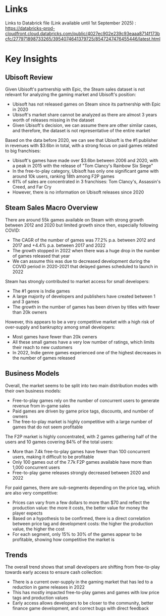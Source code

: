 # Links

Links to Databrick file (Link available until 1st September 2025) : https://databricks-prod-cloudfront.cloud.databricks.com/public/4027ec902e239c93eaaa8714f173bcfc/277971898733265/3954074641379725/8547247476455446/latest.html

# Key Insights


## Ubisoft Review

Given Ubisoft's partnership with Epic, the Steam sales dataset is not relevant for analyzing the gaming market and Ubisoft's position:
- Ubisoft has not released games on Steam since its partnership with Epic in 2020
- Ubisoft's market share cannot be analyzed as there are almost 3 years worth of releases missing in the dataset
- Given Ubisoft's decision, we can assume there are other similar cases, and therefore, the dataset is not representative of the entire market

Based on the data before 2020, we can see that Ubisoft is the #1 publisher in revenues with $3.6bn in total, with a strong focus on paid games related to big franchises:
- Ubisoft's games have made over $3.6bn between 2006 and 2020, with a peak in 2015 with the release of "Tom Clancy's Rainbow Six Siege"
- In the free-to-play category, Ubisoft has only one significant game with around 10k users, ranking 18th among F2P games
- 61% of sales are concentrated in 3 franchises: Tom Clancy's, Assassin's Creed, and Far Cry
- However, there is no information on Ubisoft releases since 2020


## Steam Sales Macro Overview

There are around 55k games available on Steam with strong growth between 2012 and 2020 but limited growth since then, especially following COVID:
- The CAGR of the number of games was 77.2% p.a. between 2012 and 2017 and +4.4% p.a. between 2017 and 2022
- The growth stopped in 2022 when there was a huge drop in the number of games released that year
- We can assume this was due to decreased development during the COVID period in 2020-2021 that delayed games scheduled to launch in 2022

Steam has strongly contributed to market access for small developers:
- The #1 genre is Indie games
- A large majority of developers and publishers have created between 1 and 3 games
- The growth in the number of games has been driven by titles with fewer than 20k owners

However, this appears to be a very competitive market with a high risk of over-supply and bankruptcy among small developers:
- Most games have fewer than 20k owners
- All these small games have a very low number of ratings, which limits their reach to new customers
- In 2022, Indie genre games experienced one of the highest decreases in the number of games released

## Business Models

Overall, the market seems to be split into two main distribution modes with their own business models:
- Free-to-play games rely on the number of concurrent users to generate revenue from in-game sales
- Paid games are driven by game price tags, discounts, and number of owners
- The free-to-play market is highly competitive with a large number of games that do not seem profitable

The F2P market is highly concentrated, with 2 games gathering half of the users and 10 games covering 84% of the total users:
- More than 7.4k free-to-play games have fewer than 100 concurrent users, making it difficult to be profitable
- Only 100 games out of the 7.7k F2P games available have more than 1,000 concurrent users
- Free-to-play game releases strongly decreased between 2020 and 2022

For paid games, there are sub-segments depending on the price tag, which are also very competitive:
- Prices can vary from a few dollars to more than $70 and reflect the production value: the more it costs, the better value for money the player expects
- Based on a hypothesis to be confirmed, there is a direct correlation between price tag and development costs: the higher the production value, the higher the cost
- For each segment, only 15% to 30% of the games appear to be profitable, showing how competitive the market is


## Trends

The overall trend shows that small developers are shifting from free-to-play towards early access to ensure cash collection:
- There is a current over-supply in the gaming market that has led to a reduction in game releases in 2022
- This has mostly impacted free-to-play games and games with low price tags and production values
- Early access allows developers to be closer to the community, better finance game development, and correct bugs with direct feedback
